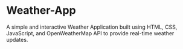 # Weather-App
A simple and interactive Weather Application built using HTML, CSS, JavaScript, and OpenWeatherMap API to provide real-time weather updates.
